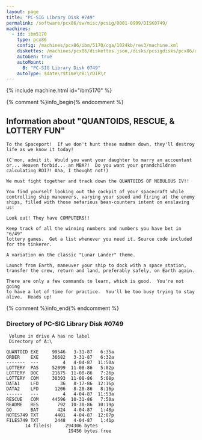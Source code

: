 ```yaml
---
layout: page
title: "PC-SIG Library Disk #749"
permalink: /software/pcx86/sw/misc/pcsig/0001-0999/DISK0749/
machines:
  - id: ibm5170
    type: pcx86
    config: /machines/pcx86/ibm/5170/cga/1024kb/rev3/machine.xml
    diskettes: /machines/pcx86/diskettes.json,/disks/pcsigdisks/pcx86/diskettes.json
    autoGen: true
    autoMount:
      B: "PC-SIG Library Disk 0749"
    autoType: $date\r$time\rB:\rDIR\r
---
```


{% include machine.html id="ibm5170" %}

{% comment %}info_begin{% endcomment %}

## Information about "QUANTOIDS, RESCUE, & LOTTERY FUN"

    To the Spaceport!  If we don't hunt these madmen down, they'll destroy
    life as we know it today!
    
    (C'mon, admit it. Would you want your daughter to marry an accountant
    or... Heaven forbid... an MBA?!  Do you want your grandchildren
    calculating ROI?! Aha, I thought not!)
    
    We must fight together and track down the QUANTOIDS OF NEBULOUS IV!!
    
    You find yourself looking out the cockpit of your spacecraft while
    controlling ship maneuvers, varying your speed and firing at the enemy
    ships, filled with those nefarious bean-counters intent on enslaving
    us!
    
    Look out! They have COMPUTERS!!
    
    Keep track of all the winning numbers and numbers you have bet in "6/49"
    lottery games.  Get a list whenever you need it. Source code included
    for the tinkerer.
    
    A variation on the classic "Lunar Lander" theme.
    
    Launch from Earth, maneuver your ship to dock with a space station,
    transfer the crew, return and land, preferably safely, on Earth again.
    
    There are only a few commands to learn, which is good.  You're not going
    to have a lot of time for practice.  You'll be too busy trying to stay
    alive.  Heads up!
{% comment %}info_end{% endcomment %}


### Directory of PC-SIG Library Disk #0749

     Volume in drive A has no label
     Directory of A:\

    QUANTOID EXE     99546   3-31-87   6:35a
    ORDER    EXE     36682   3-31-87   6:32a
    -------  ---         4   4-04-87  11:50a
    LOTTERY  PAS     52099  11-08-86   5:02p
    LOTTERY  DOC     21675  11-08-86   7:26p
    LOTTERY  COM     30393  11-08-86   5:08p
    DATA1    LFD        36   8-17-86  12:16p
    DATA2    LFD      1206   8-28-86   8:16p
    ------   ---         4   4-04-87  11:53a
    RESCUE   COM     44596  10-31-86   7:50a
    README   RES       792  10-30-86  10:19p
    GO       BAT       424   4-04-87   1:48p
    NOTES749 TXT      4401   4-04-87  12:07p
    FILES749 TXT      2448   4-04-87   1:41p
           14 file(s)     294306 bytes
                           19456 bytes free
